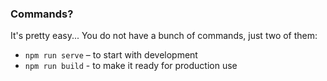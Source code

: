 ### Commands?

It's pretty easy... You do not have a bunch of commands, just two of them:

- `npm run serve` – to start with development
- `npm run build` - to make it ready for production use
